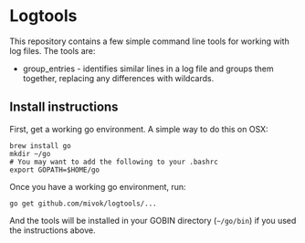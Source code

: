 # Logtools

This repository contains a few simple command line tools for working with log
files. The tools are:

* group_entries - identifies similar lines in a log file and groups them
  together, replacing any differences with wildcards.

## Install instructions

First, get a working go environment. A simple way to do this on OSX:

    brew install go
    mkdir ~/go
    # You may want to add the following to your .bashrc
    export GOPATH=$HOME/go

Once you have a working go environment, run:

    go get github.com/mivok/logtools/...

And the tools will be installed in your GOBIN directory (`~/go/bin`) if you
used the instructions above.
